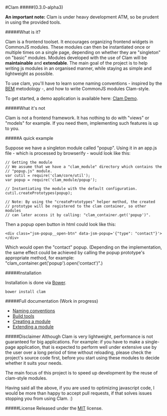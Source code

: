 #Clam
#####(0.3.0-alpha3)

**An important note:** Clam is under heavy development ATM, so be
prudent in using the provided tools.

#####What is it?

Clam is a frontend toolset. It encourages organizing frontend widgets in
CommonJS modules. These modules can then be instantiated once or multiple times
on a single page, depending on whether they are "singleton" on "basic" modules.
Modules developed with the use of Clam will be 
**maintainable** and **extendable**.
The main goal of the project is to help writing js modules in an organised
manner, while staying as simple and lightweight as possible.

To use clam, you'll have to learn some naming conventions - inspired by the
[BEM](http://bem.info/) metodology -, and how to write CommonJS modules
Clam-style.

To get started, a demo application is available here:
[Clam Demo](https://github.com/ZeeCoder/clam-demo).

#####What it's not

Clam is not a frontend framework. It has nothing to do with "views" or "models"
for example. If you need them, implementing such features is up to you.

#####A quick example

Suppose we have a singleton module called "popup". Using it in an app.js file -
which is processed by browserify - would look like this:

    // Getting the module
    // We assume that we have a "clam_module" directory which contains the
    // "popup.js" module.
    var cutil = require('clam/core/util');
    var popup = require('clam_module/popup');
    
    // Instantiating the module with the default configuration.
    cutil.createPrototypes(popup);
    
    // Note: By using the "createPrototypes" helper method, the created
    // prototype will be registered to the clam container, so other modules
    // can later access it by calling: "clam_container.get('popup')".

Then a popup open button in html could look like this:

    <div class="jsm-popup__open-btn" data-jsm-popup='{"type": "contact"}'></div>

Which would open the "contact" popup. (Depending on the implementation, the same
effect could be achieved by calling the popup prototype's appropriate method,
for example: "clam_container.get('popup').open('contact')".)

#####Installation

Installation is done via [Bower](http://bower.io/).

    bower install clam

#####Full documentation (Work in progress)

- [Naming conventions](docs/naming_conventions.md)
- [Build tools](docs/build_tools.md)
- [Creating a module](docs/creating_a_module.md)
- [Extending a module](docs/extending_a_module.md)

#####Disclaimer
Although Clam is very lightweight, performance is not guaranteed for big
applications.
For example: if you have to make a single-page application, that is expected to
perform well under extensive use by the user over a long period of time without
reloading, please check the project's source code first, before you start using
these modules to decide whether it suits your needs.

The main focus of this project is to speed up development by the reuse of
clam-style modules.

Having said all the above, if you are used to optimizing javascript code, I
would be more than happy to accept pull requests, if that solves issues stopping
you from using Clam. :)

#####License
Released under the [MIT](LICENSE) license.
